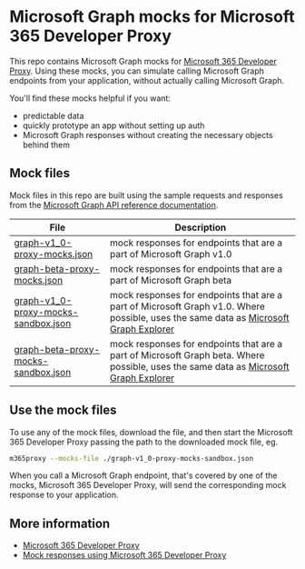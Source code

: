 # Microsoft Graph mocks for Microsoft 365 Developer Proxy

This repo contains Microsoft Graph mocks for [Microsoft 365 Developer Proxy](https://aka.ms/m365/proxy). Using these mocks, you can simulate calling Microsoft Graph endpoints from your application, without actually calling Microsoft Graph.

You'll find these mocks helpful if you want:

- predictable data
- quickly prototype an app without setting up auth
- Microsoft Graph responses without creating the necessary objects behind them

## Mock files

Mock files in this repo are built using the sample requests and responses from the [Microsoft Graph API reference documentation](https://learn.microsoft.com/graph/api/overview?view=graph-rest-1.0).

File|Description
----|-----------
[graph-v1_0-proxy-mocks.json](./graph-v1_0-proxy-mocks.json)|mock responses for endpoints that are a part of Microsoft Graph v1.0
[graph-beta-proxy-mocks.json](./graph-beta-proxy-mocks.json)|mock responses for endpoints that are a part of Microsoft Graph beta
[graph-v1_0-proxy-mocks-sandbox.json](./graph-v1_0-proxy-mocks-sandbox.json)|mock responses for endpoints that are a part of Microsoft Graph v1.0. Where possible, uses the same data as [Microsoft Graph Explorer](https://aka.ms/ge)
[graph-beta-proxy-mocks-sandbox.json](./graph-beta-proxy-mocks-sandbox.json)|mock responses for endpoints that are a part of Microsoft Graph beta. Where possible, uses the same data as [Microsoft Graph Explorer](https://aka.ms/ge)

## Use the mock files

To use any of the mock files, download the file, and then start the Microsoft 365 Developer Proxy passing the path to the downloaded mock file, eg.

```sh
m365proxy --mocks-file ./graph-v1_0-proxy-mocks-sandbox.json
```

When you call a Microsoft Graph endpoint, that's covered by one of the mocks, Microsoft 365 Developer Proxy, will send the corresponding mock response to your application.

## More information

- [Microsoft 365 Developer Proxy](https://aka.ms/m365/proxy)
- [Mock responses using Microsoft 365 Developer Proxy](https://github.com/microsoft/m365-developer-proxy/wiki/Mock-responses)
